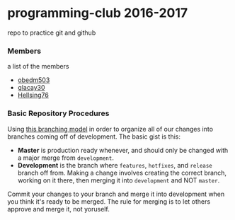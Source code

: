 # programming-club 2016-2017

repo to practice git and github

### Members

a list of the members
- [obedm503](https://ncai-developers.github.io/programming-club/obedm503/)
- [glacay30](https://ncai-developers.github.io/programming-club/glacay30/)
- [Hellsing76](https://ncai-developers.github.io/programming-club/Hellsing76/)


### Basic Repository Procedures
Using [this branching model](http://nvie.com/posts/a-successful-git-branching-model/) in order to organize all of our changes into branches coming off of development. The basic gist is this:
* **Master** is production ready whenever, and should only be changed with a major merge from `development`.
* **Development** is the branch where `features`, `hotfixes`, and `release` branch off from. Making a change involves creating the correct branch, working on it there, then merging it into `development` and NOT `master`.

Commit your changes to your branch and merge it into development when you think it's ready to be merged.
The rule for merging is to let others approve and merge it, not yoruself.
